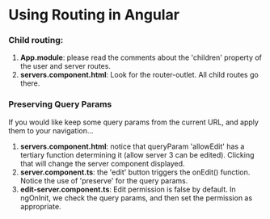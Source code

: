 # Using Routing in Angular

### Child routing:

1. **App.module**: please read the comments about the 'children' property of the user and server routes.
2. **servers.component.html**: Look for the router-outlet. All child routes go there. 

### Preserving Query Params 

If you would like keep some query params from the current URL, and apply them to your navigation...

1. **servers.component.html**: notice that queryParam 'allowEdit' has a tertiary function determining it (allow server 3 can be edited). Clicking that will change the server component displayed.
2. **server.component.ts**: the 'edit' button triggers the onEdit() function. Notice the use of 'preserve' for the query params. 
3. **edit-server.component.ts**: Edit permission is false by default. In ngOnInit, we check the query params, and then set the permission as appropriate.

